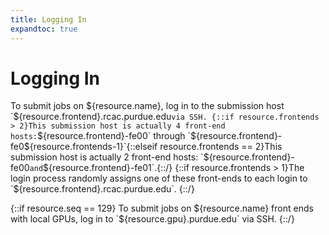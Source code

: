 ```yaml
---
title: Logging In
expandtoc: true
---
```


# Logging In

To submit jobs on ${resource.name}, log in to the submission host `${resource.frontend}.rcac.purdue.edu` via SSH. {::if resource.frontends > 2}This submission host is actually 4 front-end hosts: `${resource.frontend}-fe00` through `${resource.frontend}-fe0${resource.frontends-1}`{::elseif resource.frontends == 2}This submission host is actually 2 front-end hosts: `${resource.frontend}-fe00` and `${resource.frontend}-fe01`.{::/}  {::if resource.frontends > 1}The login process randomly assigns one of these front-ends to each login to `${resource.frontend}.rcac.purdue.edu`. {::/}

{::if resource.seq == 129} To submit jobs on ${resource.name} front ends with local GPUs, log in to `${resource.gpu}.purdue.edu` via SSH. {::/} 

